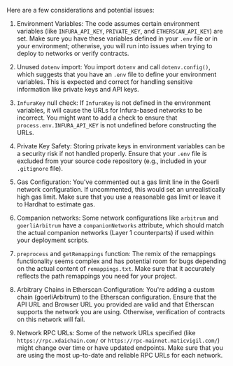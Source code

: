 Here are a few considerations and potential issues:

1. Environment Variables: The code assumes certain environment variables (like `INFURA_API_KEY`, `PRIVATE_KEY`, and `ETHERSCAN_API_KEY`) are set. Make sure you have these variables defined in your `.env` file or in your environment; otherwise, you will run into issues when trying to deploy to networks or verify contracts.

2. Unused `dotenv` import: You import `dotenv` and call `dotenv.config()`, which suggests that you have an `.env` file to define your environment variables. This is expected and correct for handling sensitive information like private keys and API keys.

3. `InfuraKey` null check: If `InfuraKey` is not defined in the environment variables, it will cause the URLs for Infura-based networks to be incorrect. You might want to add a check to ensure that `process.env.INFURA_API_KEY` is not undefined before constructing the URLs.

4. Private Key Safety: Storing private keys in environment variables can be a security risk if not handled properly. Ensure that your `.env` file is excluded from your source code repository (e.g., included in your `.gitignore` file).

5. Gas Configuration: You've commented out a gas limit line in the Goerli network configuration. If uncommented, this would set an unrealistically high gas limit. Make sure that you use a reasonable gas limit or leave it to Hardhat to estimate gas.

6. Companion networks: Some network configurations like `arbitrum` and `goerliArbitrum` have a `companionNetworks` attribute, which should match the actual companion networks (Layer 1 counterparts) if used within your deployment scripts.

7. `preprocess` and `getRemappings` function: The remix of the remappings functionality seems complex and has potential room for bugs depending on the actual content of `remappings.txt`. Make sure that it accurately reflects the path remappings you need for your project.

8. Arbitrary Chains in Etherscan Configuration: You're adding a custom chain (goerliArbitrum) to the Etherscan configuration. Ensure that the API URL and Browser URL you provided are valid and that Etherscan supports the network you are using. Otherwise, verification of contracts on this network will fail.

9. Network RPC URLs: Some of the network URLs specified (like `https://rpc.xdaichain.com/` or `https://rpc-mainnet.maticvigil.com/`) might change over time or have updated endpoints. Make sure that you are using the most up-to-date and reliable RPC URLs for each network.